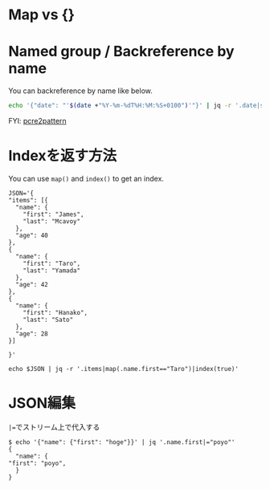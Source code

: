 # Map vs {}

# Named group / Backreference by name

You can backreference by name like below.

```sh
echo '{"date": "'$(date +"%Y-%m-%dT%H:%M:%S+0100")'"}' | jq -r '.date|sub(".*T(?<x>.*)\\+....$"; .x)'
```

FYI:
[pcre2pattern](https://www.pcre.org/current/doc/html/pcre2pattern.html#SEC16)

# Indexを返す方法

You can use `map()` and `index()` to get an index. 

```
JSON='{
"items": [{
  "name": {
    "first": "James",
    "last": "Mcavoy"
  },
  "age": 40
},
{
  "name": {
    "first": "Taro",
    "last": "Yamada"
  },
  "age": 42
},
{
  "name": {
    "first": "Hanako",
    "last": "Sato"
  }, 
  "age": 28
}]

}'

echo $JSON | jq -r '.items|map(.name.first=="Taro")|index(true)'
```

# JSON編集

`|=`でストリーム上で代入する

```
$ echo '{"name": {"first": "hoge"}}' | jq '.name.first|="poyo"'
{
  "name": {
"first": "poyo",
  }
}
```
